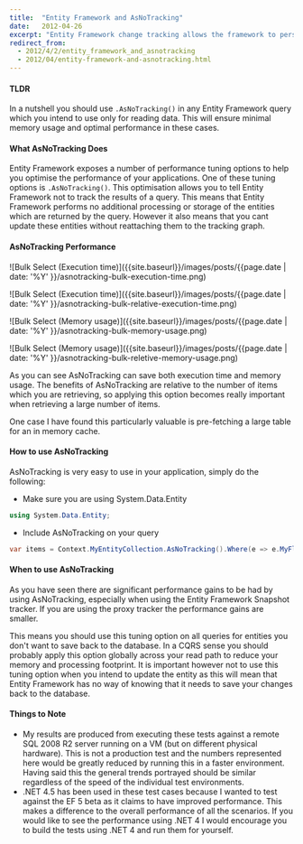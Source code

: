 ```yaml
---
title:  "Entity Framework and AsNoTracking"
date:   2012-04-26
excerpt: "Entity Framework change tracking allows the framework to persist only changed data to the database, however this comes at a performance cost. This post discusses the performance impacts of change tracking and when its appropriate to switch it off."
redirect_from:
  - 2012/4/2/entity_framework_and_asnotracking
  - 2012/04/entity-framework-and-asnotracking.html
---
```

#### TLDR
In a nutshell you should use `.AsNoTracking()` in any Entity Framework query which you intend to use only for reading data. This will ensure minimal memory usage and optimal performance in these cases.

#### What AsNoTracking Does
Entity Framework exposes a number of  performance tuning options to help you optimise the performance of your applications. One of these tuning options is `.AsNoTracking()`. This optimisation allows you to tell Entity Framework not to track the results of a query. This means that Entity Framework performs no additional processing or storage of the entities which are returned by the query. However it also means that you cant update these entities without reattaching them to the tracking graph.

#### AsNoTracking Performance

![Bulk Select (Execution time)]({{site.baseurl}}/images/posts/{{page.date | date: '%Y' }}/asnotracking-bulk-execution-time.png)

![Bulk Select (Execution time)]({{site.baseurl}}/images/posts/{{page.date | date: '%Y' }}/asnotracking-bulk-relative-execution-time.png)

![Bulk Select (Memory usage)]({{site.baseurl}}/images/posts/{{page.date | date: '%Y' }}/asnotracking-bulk-memory-usage.png)

![Bulk Select (Memory usage)]({{site.baseurl}}/images/posts/{{page.date | date: '%Y' }}/asnotracking-bulk-reletive-memory-usage.png)

As you can see AsNoTracking can save both execution time and memory usage. The benefits of AsNoTracking are relative to the number of items which you are retrieving, so applying this option becomes really important when retrieving a large number of items.

One case I have found this particularly valuable is pre-fetching a large table for an in memory cache.

#### How to use AsNoTracking

AsNoTracking is very easy to use in your application, simply do the following:

 - Make sure you are using System.Data.Entity
 ``` csharp
 using System.Data.Entity;
 ```
 - Include AsNoTracking on your query
 ``` csharp
 var items = Context.MyEntityCollection.AsNoTracking().Where(e => e.MyFlag);
 ```

#### When to use AsNoTracking

As you have seen there are significant performance gains to be had by using AsNoTracking, especially when using the Entity Framework Snapshot tracker. If you are using the proxy tracker the performance gains are smaller.

This means you should use this tuning option on all queries for entities you don't want to save back to the database. In a CQRS sense you should probably apply this option globally across your read path to reduce your memory and processing footprint.
It is important however not to use this tuning option when you intend to update the entity as this will mean that Entity Framework has no way of knowing that it needs to save your changes back to the database.

#### Things to Note

 - My results are produced from executing these tests against a remote SQL 2008 R2 server running on a VM (but on different physical hardware). This is not a production test and the numbers represented here would be greatly reduced by running this in a faster environment. Having said this the general trends portrayed should be similar regardless of the speed of the individual test environments.
 - .NET 4.5 has been used in these test cases because I wanted to test against the EF 5 beta as it claims to have improved performance. This makes a difference to the overall performance of all the scenarios. If you would like to see the performance using .NET 4 I would encourage you to build the tests using .NET 4 and run them for yourself.
